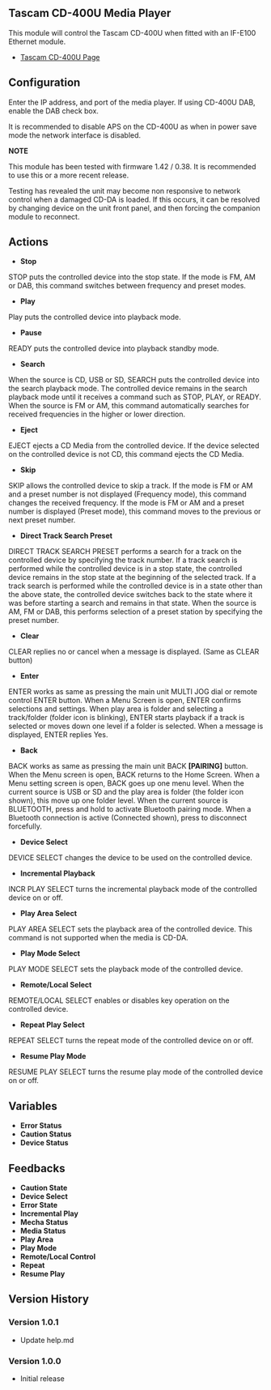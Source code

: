 ## Tascam CD-400U Media Player

This module will control the Tascam CD-400U when fitted with an IF-E100 Ethernet module.

- [Tascam CD-400U Page](https://tascam.com/us/product/cd-400u/)

## Configuration
Enter the IP address, and port of the media player. If using CD-400U DAB, enable the DAB check box.

It is recommended to disable APS on the CD-400U as when in power save mode the network interface is disabled.

**NOTE**

This module has been tested with firmware 1.42 / 0.38. It is recommended to use this or a more recent release.

Testing has revealed the unit may become non responsive to network control when a damaged CD-DA is loaded. If this occurs, it can be resolved by changing device on the unit front panel, and then forcing the companion module to reconnect.

## Actions
- **Stop** 

STOP puts the controlled device into the stop state.
If the mode is FM, AM or DAB, this command switches between frequency and preset modes.
- **Play** 

Play puts the controlled device into playback mode.
- **Pause** 

READY puts the controlled device into playback standby mode.
- **Search** 

When the source is CD, USB or SD, SEARCH puts the controlled device into the search playback mode. The controlled device remains in the search playback mode until it receives a command such as STOP, PLAY, or READY.
When the source is FM or AM, this command automatically searches for received frequencies in the higher or lower direction.
- **Eject** 

EJECT ejects a CD Media from the controlled device.
If the device selected on the controlled device is not CD, this command ejects the CD Media.
- **Skip**

SKIP allows the controlled device to skip a track.
If the mode is FM or AM and a preset number is not displayed (Frequency mode), this command changes the received frequency.
If the mode is FM or AM and a preset number is displayed (Preset mode), this command moves to the previous or next preset number.
- **Direct Track Search Preset**

DIRECT TRACK SEARCH PRESET performs a search for a track on the controlled device by specifying the track number. If a track search is performed while the controlled device is in a stop state, the controlled device remains in the stop state at the beginning of the selected track.
If a track search is performed while the controlled device is in a state other than the above state, the controlled device switches back to the state where it was before starting a search and remains in that state. When the source is AM, FM or DAB, this performs selection of a preset station by specifying the preset number.
- **Clear**

CLEAR replies no or cancel when a message is displayed. (Same as CLEAR button)
- **Enter**

ENTER works as same as pressing the main unit MULTI JOG dial or remote control ENTER button.
When a Menu Screen is open, ENTER confirms selections and settings.
When play area is folder and selecting a track/folder (folder icon is blinking), ENTER starts playback if a track is selected or moves down one level if a folder is selected.
When a message is displayed, ENTER replies Yes.
- **Back**

BACK works as same as pressing the main unit BACK **[PAIRING]** button.
When the Menu screen is open, BACK returns to the Home Screen. When a Menu setting screen is open, BACK goes up one menu level.
When the current source is USB or SD and the play area is folder (the folder icon shown), this move up one folder level.
When the current source is BLUETOOTH, press and hold to activate Bluetooth pairing mode. When a Bluetooth connection is active (Connected shown), press to disconnect forcefully.
- **Device Select**

DEVICE SELECT changes the device to be used on the controlled device.
- **Incremental Playback**

INCR PLAY SELECT turns the incremental playback mode of the controlled device on or off.
- **Play Area Select**

PLAY AREA SELECT sets the playback area of the controlled device. This command is not supported when the media is CD-DA.
- **Play Mode Select**

PLAY MODE SELECT sets the playback mode of the controlled device.
- **Remote/Local Select**

REMOTE/LOCAL SELECT enables or disables key operation on the controlled device.
- **Repeat Play Select**

REPEAT SELECT turns the repeat mode of the controlled device on or off.
- **Resume Play Mode**

RESUME PLAY SELECT turns the resume play mode of the controlled device on or off.

## Variables
- **Error Status**
- **Caution Status**
- **Device Status**

## Feedbacks
- **Caution State**
- **Device Select**
- **Error State**
- **Incremental Play**
- **Mecha Status**
- **Media Status**
- **Play Area**
- **Play Mode**
- **Remote/Local Control**
- **Repeat**
- **Resume Play**

## Version History

### Version 1.0.1
- Update help.md

### Version 1.0.0
- Initial release
